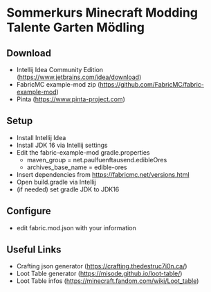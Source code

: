# Sommerkurs Minecraft Modding Talente Garten Mödling

## Download

- Intellij Idea Community Edition (https://www.jetbrains.com/idea/download)
- FabricMC example-mod zip (https://github.com/FabricMC/fabric-example-mod)
- Pinta (https://www.pinta-project.com)

## Setup

- Install Intellij Idea
- Install JDK 16 via Intellij settings
- Edit the fabric-example-mod gradle.properties
    - maven_group = net.paulfuenftausend.edibleOres 
    - archives_base_name = edible-ores
- Insert dependencies from https://fabricmc.net/versions.html
- Open build.gradle via Intellij
- (if needed) set gradle JDK to JDK16

## Configure

- edit fabric.mod.json with your information

## Useful Links

- Crafting json generator (https://crafting.thedestruc7i0n.ca/)
- Loot Table generator (https://misode.github.io/loot-table/)
- Loot Table infos (https://minecraft.fandom.com/wiki/Loot_table)
